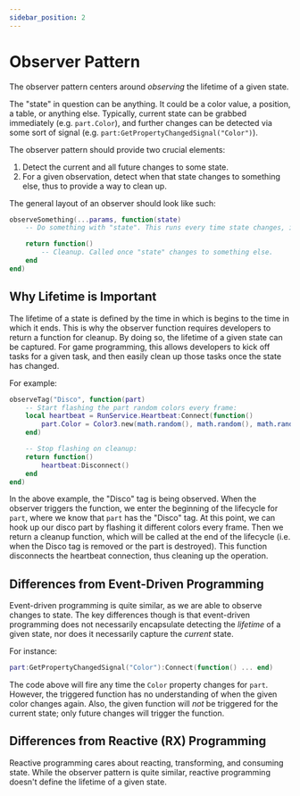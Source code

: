 ```yaml
---
sidebar_position: 2
---
```


# Observer Pattern

The observer pattern centers around _observing_ the lifetime of a given state.

The "state" in question can be anything. It could be a color value, a position, a table, or anything else. Typically, current state can be grabbed immediately (e.g. `part.Color`), and further changes can be detected via some sort of signal (e.g. `part:GetPropertyChangedSignal("Color")`).

The observer pattern should provide two crucial elements:

1. Detect the current and all future changes to some state.
2. For a given observation, detect when that state changes to something else, thus to provide a way to clean up.

The general layout of an observer should look like such:

```lua
observeSomething(...params, function(state)
	-- Do something with "state". This runs every time state changes, including the initial state.

	return function()
		-- Cleanup. Called once "state" changes to something else.
	end
end)
```

## Why Lifetime is Important

The lifetime of a state is defined by the time in which is begins to the time in which it ends. This is why the observer function requires developers to return a function for cleanup. By doing so, the lifetime of a given state can be captured. For game programming, this allows developers to kick off tasks for a given task, and then easily clean up those tasks once the state has changed.

For example:

```lua
observeTag("Disco", function(part)
	-- Start flashing the part random colors every frame:
	local heartbeat = RunService.Heartbeat:Connect(function()
		part.Color = Color3.new(math.random(), math.random(), math.random())
	end)

	-- Stop flashing on cleanup:
	return function()
		heartbeat:Disconnect()
	end
end)
```

In the above example, the "Disco" tag is being observed. When the observer triggers the function, we enter the beginning of the lifecycle for `part`, where we know that `part` has the "Disco" tag. At this point, we can hook up our disco part by flashing it different colors every frame. Then we return a cleanup function, which will be called at the end of the lifecycle (i.e. when the Disco tag is removed or the part is destroyed). This function disconnects the heartbeat connection, thus cleaning up the operation.

## Differences from Event-Driven Programming

Event-driven programming is quite similar, as we are able to observe changes to state. The key differences though is that event-driven programming does not necessarily encapsulate detecting the _lifetime_ of a given state, nor does it necessarily capture the _current_ state.

For instance:

```lua
part:GetPropertyChangedSignal("Color"):Connect(function() ... end)
```

The code above will fire any time the `Color` property changes for `part`. However, the triggered function has no understanding of when the given color changes again. Also, the given function will _not_ be triggered for the current state; only future changes will trigger the function.

## Differences from Reactive (RX) Programming

Reactive programming cares about reacting, transforming, and consuming state. While the observer pattern is quite similar, reactive programming doesn't define the lifetime of a given state.
